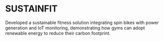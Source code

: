# SUSTAINFIT
Developed a sustainable fitness solution integrating spin bikes with power generation  and IoT monitoring, demonstrating how gyms can adopt renewable energy to reduce  their carbon footprint.
